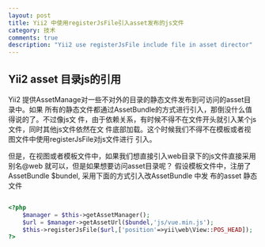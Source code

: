 ```yaml
---
layout: post
title: Yii2 中使用registerJsFile引入asset发布的js文件
category: 技术
comments: true
description: "Yii2 use registerJsFile include file in asset director"
---
```



## Yii2 asset 目录js的引用
Yii2 提供AssetManage对一些不对外的目录的静态文件发布到可访问的asset目录中。如果
所有的静态文件都通过AssetBundle的方式进行引入，那倒没什么值得说的了。不过像js文
件，由于依赖关系，有时候不得不在文件开头就引入某个js文件，同时其他js文件依然在文
件底部加载。这个时候我们不得不在模板或者视图文件中使用registerJsFile对js文件进行
引入。

但是，在视图或者模板文件中，如果我们想直接引入web目录下的js文件直接采用别名@web
就可以，但是如果想要访问asset目录呢？
假设模板文件中，注册了AssetBundle $bundel, 采用下面的方式引入改AssetBundle 中发
布的asset 静态文件

```php

<?php
    $manager = $this->getAssetManager();
    $url = $manager->getAssetUrl($bundel,'js/vue.min.js');
    $this->registerJsFile($url,['position'=>yii\web\View::POS_HEAD]);
?>

```


